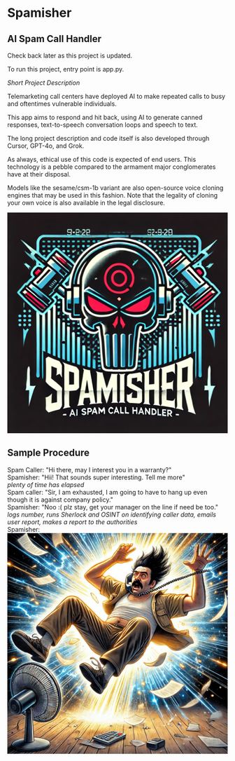 # Spamisher

## AI Spam Call Handler

Check back later as this project is updated.

To run this project, entry point is app.py.  

*Short Project Description*

Telemarketing call centers have deployed AI to make repeated calls to busy and oftentimes vulnerable individuals.  

This app aims to respond and hit back, using AI to generate canned responses, text-to-speech conversation loops and speech to text.

The long project description and code itself is also developed through Cursor, GPT-4o, and Grok.  

As always, ethical use of this code is expected of end users. This technology is a pebble compared to the armament major conglomerates have at their disposal.

Models like the sesame/csm-1b variant are also open-source voice cloning engines that may be used in this fashion. Note that the legality of cloning your own voice is also available in the legal disclosure.

![Logo](media/Spamisher.webp)  

## Sample Procedure

Spam Caller: "Hi there, may I interest you in a warranty?"  
Spamisher: "Hii! That sounds super interesting. Tell me more"  
*plenty of time has elapsed*  
Spam caller: "Sir, I am exhausted, I am going to have to hang up even though it is against company policy."  
Spamisher: "Noo :( plz stay, get your manager on the line if need be too."  
*logs number, runs Sherlock and OSINT on identifying caller data, emails user report, makes a report to the authorities*    
Spamisher:  
![spam_caller](media/spam_caller.webp)
